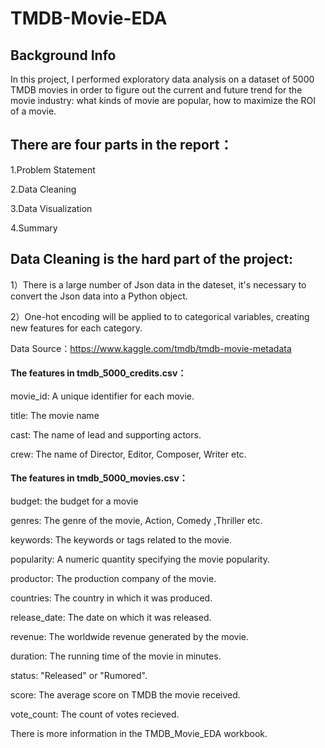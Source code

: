 # TMDB-Movie-EDA

## Background Info

In this project, I performed exploratory data analysis on a dataset of 5000 TMDB movies in order to figure out the current and future trend for the movie industry: what kinds of movie are popular, how to maximize the ROI of a movie.

## There are four parts in the report： 

1.Problem Statement

2.Data Cleaning

3.Data Visualization

4.Summary

## Data Cleaning is the hard part of the project:

1）There is a large number of Json data in the dateset, it's necessary to convert the Json data into a Python object.

2）One-hot encoding will be applied to to categorical variables, creating new features for each category.

Data Source：https://www.kaggle.com/tmdb/tmdb-movie-metadata

#### The features in tmdb_5000_credits.csv：

movie_id: A unique identifier for each movie.

title: The movie name 

cast: The name of lead and supporting actors. 

crew: The name of Director, Editor, Composer, Writer etc. 

#### The features in tmdb_5000_movies.csv：

budget: the budget for a movie

genres: The genre of the movie, Action, Comedy ,Thriller etc.

keywords: The keywords or tags related to the movie.

popularity: A numeric quantity specifying the movie popularity.

productor: The production company of the movie.

countries: The country in which it was produced.

release_date: The date on which it was released.

revenue: The worldwide revenue generated by the movie.

duration: The running time of the movie in minutes.

status: "Released" or "Rumored".

score: The average score on TMDB the movie received.

vote_count: The count of votes recieved.

There is more information in the TMDB_Movie_EDA workbook. 
